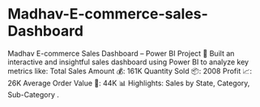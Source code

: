 # Madhav-E-commerce-sales-Dashboard
Madhav E-commerce Sales Dashboard – Power BI Project 🚀 Built an interactive and insightful sales dashboard using Power BI to analyze key metrics like: Total Sales Amount 💰: 161K Quantity Sold 📦: 2008 Profit 📈: 26K Average Order Value 🧾: 44K 📊 Highlights: Sales by State, Category, Sub-Category .
